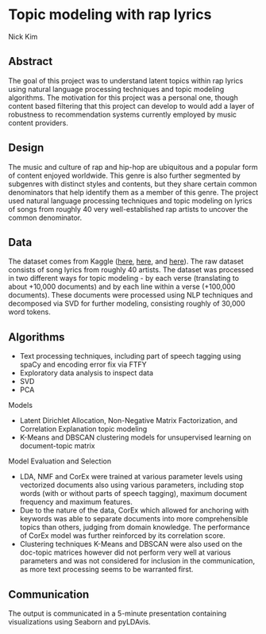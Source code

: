 # Topic modeling with rap lyrics
Nick Kim

## Abstract
The goal of this project was to understand latent topics within rap lyrics using natural language processing techniques and topic modeling algorithms. The motivation for this project was a personal one, though content based filtering that this project can develop to would add a layer of robustness to recommendation systems currently employed by music content providers. 

## Design
The music and culture of rap and hip-hop are ubiquitous and a popular form of content enjoyed worldwide. This genre is also further segmented by subgenres with distinct styles and contents, but they share certain common denominators that help identify them as a member of this genre. The project used natural language processing techniques and topic modeling on lyrics of songs from roughly 40 very well-established rap artists to uncover the common denominator.

## Data
The dataset comes from Kaggle ([here](https://www.kaggle.com/mathisco01/wu-tang-clan-lyrics-dataset?select=scrapes), [here](https://www.kaggle.com/rikdifos/rap-lyrics), and [here](https://www.kaggle.com/juicobowley/drake-lyrics)). The raw dataset consists of song lyrics from roughly 40 artists. The dataset was processed in two different ways for topic modeling - by each verse (translating to about +10,000 documents) and by each line within a verse (+100,000 documents).  These documents were processed using NLP techniques and decomposed via SVD for further modeling, consisting roughly of 30,000 word tokens. 

## Algorithms
- Text processing techniques, including part of speech tagging using spaCy and encoding error fix via FTFY
- Exploratory data analysis to inspect data 
- SVD
- PCA

Models
- Latent Dirichlet Allocation, Non-Negative Matrix Factorization, and Correlation Explanation topic modeling 
- K-Means and DBSCAN clustering models for unsupervised learning on document-topic matrix

Model Evaluation and Selection
- LDA, NMF and CorEx were trained at various parameter levels using vectorized documents also using various parameters, including stop words (with or without parts of speech tagging), maximum document frequency and maximum features.
- Due to the nature of the data, CorEx which allowed for anchoring with keywords was able to separate documents into more comprehensible topics than others, judging from domain knowledge. The performance of CorEx model was further reinforced by its correlation score. 
- Clustering techniques K-Means and DBSCAN were also used on the doc-topic matrices however did not perform very well at various parameters and was not considered for inclusion in the communication, as more text processing seems to be warranted first.


## Communication
The output is communicated in a 5-minute presentation containing visualizations using Seaborn and pyLDAvis. 


